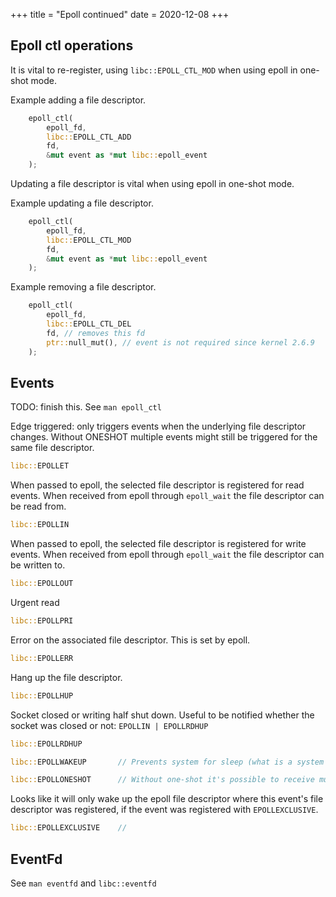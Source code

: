 +++
title = "Epoll continued"
date = 2020-12-08
+++


## Epoll ctl operations

It is vital to re-register, using `libc::EPOLL_CTL_MOD` when using epoll in
one-shot mode.

Example adding a file descriptor.

```rust
    epoll_ctl(
        epoll_fd,
        libc::EPOLL_CTL_ADD
        fd,
        &mut event as *mut libc::epoll_event
    );
```

Updating a file descriptor is vital when using epoll in one-shot mode.

Example updating a file descriptor.

```rust
    epoll_ctl(
        epoll_fd,
        libc::EPOLL_CTL_MOD
        fd,
        &mut event as *mut libc::epoll_event
    );
```

Example removing a file descriptor.

```rust
    epoll_ctl(
        epoll_fd,
        libc::EPOLL_CTL_DEL
        fd, // removes this fd
        ptr::null_mut(), // event is not required since kernel 2.6.9
    );
```

## Events

TODO: finish this.
See `man epoll_ctl`

Edge triggered: only triggers events when the underlying file descriptor
changes.
Without ONESHOT multiple events might still be triggered for the same file
descriptor.

```rust
libc::EPOLLET
```

When passed to epoll, the selected file descriptor is registered for read events.
When received from epoll through `epoll_wait` the file descriptor can be read from.

```rust
libc::EPOLLIN
```

When passed to epoll, the selected file descriptor is registered for write events.
When received from epoll through `epoll_wait` the file descriptor can be written
to.

```rust
libc::EPOLLOUT
```

Urgent read

```rust
libc::EPOLLPRI
```

Error on the associated file descriptor.
This is set by epoll.

```rust
libc::EPOLLERR
```

Hang up the file descriptor.

```rust
libc::EPOLLHUP
```

Socket closed or writing half shut down.
Useful to be notified whether the socket was closed or not: `EPOLLIN | EPOLLRDHUP`

```rust
libc::EPOLLRDHUP
```

```rust
libc::EPOLLWAKEUP       // Prevents system for sleep (what is a system here?)
```

```rust
libc::EPOLLONESHOT      // Without one-shot it's possible to receive multiple events
```

Looks like it will only wake up the epoll file descriptor where this event's
file descriptor was registered, if the event was registered with `EPOLLEXCLUSIVE`.

```rust
libc::EPOLLEXCLUSIVE    //
```

## EventFd

See `man eventfd` and `libc::eventfd`
